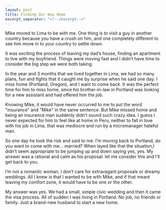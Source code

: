 ```yaml
---
layout: post
title: Finding Our Way Home
excerpt_separator: "<!--/excerpt-->"
---
```

Mike moved to Lima to be with me. One thing is to visit a guy in another country because you have a crush on him, and one completely different to see him move in to your country to settle down.
<!--/excerpt-->

It was exciting the process of leaving my dad’s house, finding an apartment to live with my boyfriend. Things were moving fast and I didn’t have time to consider the big step we were both taking.

In the year and 3 months that we lived together in Lima, we had so many plans, fun and fights that it caught me by surprise when he said one day: I miss home (Portland, Oregon), and I want to come back. It was the perfect time for him to miss home, since his brother-in-law in Portland was looking for a new assistant and had offered him the job.

Knowing Mike, it would have never occurred to me to put the word "insurance" and "Mike" in the same sentence. But Mike missed home and being an insurance man suddenly didn’t sound such crazy idea. I guess I never expected for him to feel like at home in Peru, neither to fall in love with his job in Lima, that was mediocre and run by a micromanager hateful man.

So one day he took the risk and said to me: I’m moving back to Portland, do you want to come with me… married? When layed like that the situation,I didn’t seem appropriate to be jumping up and down saying yes, yes. My answer was a rational and calm as his proposal: let me consider this and I’ll get back to you.

I’m not a romantic woman, I don’t care for extravagant proposals or dreamy weddings. All I knew is that I wanted to be with Mike, and if that meant leaving my comfort zone, it would have to be one or the other.

My answer was yes. We had a small, simple civic wedding and then it came the visa process. All of sudden I was living in Portland. No job, no friends or family. Just a brand-new husband to start a new home.
